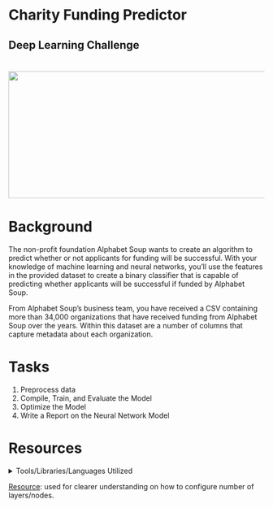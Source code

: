 # Charity Funding Predictor
## Deep Learning Challenge
#
<img align=center src="https://user-images.githubusercontent.com/85762953/143806470-cad1161b-687d-4ab5-b59b-1b17442cd652.jpg" width="600" height="250">

# Background

The non-profit foundation Alphabet Soup wants to create an algorithm to predict whether or not applicants for funding will be successful. With your knowledge of machine learning and neural networks, you’ll use the features in the provided dataset to create a binary classifier that is capable of predicting whether applicants will be successful if funded by Alphabet Soup.

From Alphabet Soup’s business team, you have received a CSV containing more than 34,000 organizations that have received funding from Alphabet Soup over the years. Within this dataset are a number of columns that capture metadata about each organization.

# Tasks

1. Preprocess data
2. Compile, Train, and Evaluate the Model
3. Optimize the Model
4. Write a Report on the Neural Network Model

# Resources 
<details>
<summary>Tools/Libraries/Languages Utilized</summary>
<li>Jupyter Notebook</li></ul>
<li>Tensorflow</li></ul>
<li>Keras</li></ul>
<li>Sklearn</li></ul>
<li>Pandas</li></ul>
</details>

[Resource](https://machinelearningmastery.com/how-to-configure-the-number-of-layers-and-nodes-in-a-neural-network/): used for clearer understanding on how to configure number of layers/nodes.
